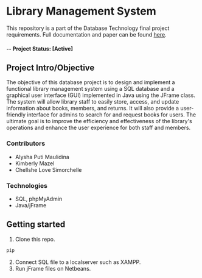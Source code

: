 # Library Management System

This repository is a part of the Database Technology final project requirements. Full documentation and paper can be found [here](https://www.overleaf.com/read/xjbbsrmjgczq). 

#### -- Project Status: [Active]

## Project Intro/Objective
The objective of this database project is to design and implement a functional library management system using a SQL database and a graphical user interface (GUI) implemented in Java using the JFrame class. The system will allow library staff to easily store, access, and update information about books, members, and returns. It will also provide a user-friendly interface for admins to search for and request books for users. The ultimate goal is to improve the efficiency and effectiveness of the library's operations and enhance the user experience for both staff and members.


### Contributors
* Alysha Puti Maulidina
* Kimberly Mazel
* Chellshe Love Simorchelle

### Technologies
* SQL, phpMyAdmin
* Java/jFrame

## Getting started

1. Clone this repo.
```bash
pip 
```
2. Connect SQL file to a localserver such as XAMPP.
3. Run jFrame files on Netbeans.
